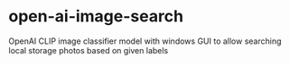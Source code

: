 # open-ai-image-search
OpenAI CLIP image classifier model with windows GUI to allow searching local storage photos based on given labels

